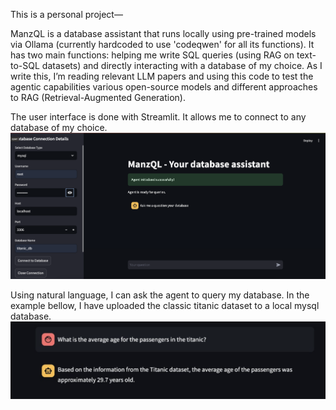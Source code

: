 This is a personal project—

ManzQL is a database assistant that runs locally using pre-trained models via Ollama (currently hardcoded to use 'codeqwen' for all its functions). It has two main functions: helping me write SQL queries (using RAG on text-to-SQL datasets) and directly interacting with a database of my choice. 
As I write this, I’m reading relevant LLM papers and using this code to test the agentic capabilities various open-source models and different approaches to RAG (Retrieval-Augmented Generation).

The user interface is done with Streamlit. It allows me to connect to any database of my choice.
![Alt Text](https://github.com/MatheusVazManzke/ManzQL-database-assistant/blob/main/images/example1.png)

Using natural language, I can ask the agent to query my database. In the example bellow, I have uploaded the classic titanic dataset to a local mysql database.
![Alt Text](https://github.com/MatheusVazManzke/ManzQL-database-assistant/blob/main/images/example2.png)
